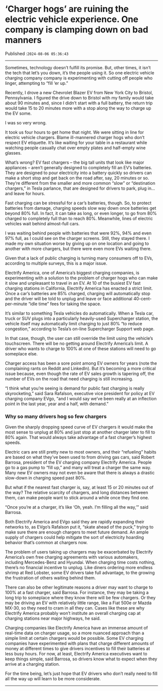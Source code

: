 # ‘Charger hogs’ are ruining the electric vehicle experience. One company is clamping down on bad manners

Published :`2024-08-06 05:36:43`

---

Sometimes, technology doesn’t fulfill its promise. But, other times, it isn’t the tech that let’s you down, it’s the people using it. So one electric vehicle charging company company is experimenting with cutting off people who linger, attempting to “fill ‘er up.”

Recently, I drove a new Chevrolet Blazer EV from New York City to Bristol, Pennsylvania. I figured the drive down to Bristol with my family would take about 90 minutes and, since I didn’t start with a full battery, the return trip would take 15 to 20 minutes more with a stop along the way to charge up the EV some.

I was so very wrong.

It took us four hours to get home that night. We were sitting in line for electric vehicle chargers. Blame ill-mannered charger hogs who don’t respect EV etiquette. It’s like waiting for your table in a restaurant while watching people casually chat over empty plates and half-empty wine glasses.

What’s wrong? EV fast chargers – the big tall units that look like major appliances – aren’t generally designed to completely fill an EV’s batteries. They are designed to pour electricity into a battery quickly so drivers can make a short stop and get back on the road after, say, 20 minutes or so. They’re different from the smaller and more common “slow” or “destination chargers,” in Tesla parlance, that are designed for drivers to park, plug in… and leave for hours.

Fast charging can be stressful for a car’s batteries, though. So, to protect batteries from damage, charging speeds slow way down once batteries get beyond 80% full. In fact, it can take as long, or even longer, to go from 80% charged to completely full than to reach 80%. Meanwhile, lines of electric vehicles wait behind almost-full cars.

I was waiting behind people with batteries that were 92%, 94% and even 97% full, as I could see on the charger screens. Still, they stayed there. I made my own situation worse by giving up on one location and going to another with more chargers, but there were even more EVs waiting there.

Given that a lack of public charging is turning many consumers off to EVs, according to multiple surveys, this is a major issue.

Electrify America, one of America’s biggest charging companies, is experimenting with a solution to the problem of charger hogs who can make it slow and unpleasant to travel in an EV. At 10 of the busiest EV fast charging stations in California, Electrify America has enacted a strict limit. Once a car’s batteries are 85% charged, charging will automatically stop and the driver will be told to unplug and leave or face additional 40-cent-per-minute “idle time” fees for taking the space.

It’s similar to something Tesla vehicles do automatically. When a Tesla car, truck or SUV plugs into a particularly heavily-used Supercharger station, the vehicle itself may automatically limit charging to just 80% “to reduce congestion,” according to Tesla’s on-line Supercharger Support web page.

In that case, though, the user can still override the limit using the vehicle’s touchscreen. There will be no getting around Electrify America’s limit. A driver who wants to charge to 100% at one of these stations will need to go someplace else.

Charger access has been a sore point among EV owners for years (note the complaining rants on Reddit and LinkedIn). But it’s becoming a more critical issue because, even though the rate of EV sales growth is tapering off, the number of EVs on the road that need charging is still increasing.

“I think what you’re seeing is demand for public fast charging is really skyrocketing,” said Sara Rafalson, executive vice president for policy at EV charging company EVgo, “and I would say we’ve been really at an inflection point in the last year, year and a half, with demand.”

### Why so many drivers hog so few chargers

Given the sharply dropping speed curve of EV chargers it would make the most sense to unplug at 80% and just stop at another charger later to fill to 80% again. That would always take advantage of a fast charger’s highest speeds.

Electric cars are still pretty new to most owners, and their “refueling” habits are based on what they’ve been used to from driving gas cars, said Robert Barrosa, president of the EV charging company Electrify America. People go to a gas pump to “fill up,” and many will treat a charger the same way. Many new EV owners may not even be aware that there is always a drastic slow-down in charging speed past 80%.

But what if the nearest fast charger is, say, at least 15 or 20 minutes out of the way? The relative scarcity of chargers, and long distances between them, can make people want to stick around a while once they find one.

“Once you’re at a charger, it’s like ‘Oh, yeah. I’m filling all the way,’” said Barrosa.

Both Electrify America and EVgo said they are rapidly expanding their networks to, as EVgo’s Rafalson put it, “skate ahead of the puck,” trying to make sure there are enough chargers to meet future demand. An ample supply of chargers could help mitigate the sort of electricity hoarding behavior that’s common at chargers now.

The problem of users taking up chargers may be exacerbated by Electrify America’s own free charging agreements with various automakers, including Mercedes-Benz and Hyundai. When charging time costs nothing, there’s no financial incentive to unplug. Like diners ordering more endless shrimp at Red Lobster, some EV drivers take full advantage, to the growing the frustration of others waiting behind them.

There can also be other legitimate reasons a driver may want to charge to 100% at a fast charger, said Barrosa. For instance, they may be taking a long trip to someplace where they know there will be few chargers. Or they may be driving an EV with relatively little range, like a Fiat 500e or Mazda MX-30, so they need to cram in all they can. Cases like these are why Electrify America probably won’t institute an overall charging cap at charging stations near major highways, he said.

Charging companies like Electrify America have an immense amount of real-time data on charger usage, so a more nuanced approach than a simple limit at certain chargers would be possible. Some EV charging companies have experimented with plans that charge different amounts of money at different times to give drivers incentives to fill their batteries at less busy hours. For now, at least, Electrify America executives want to keep things simple, said Barrosa, so drivers know what to expect when they arrive at a charging station.

For the time being, let’s just hope that EV drivers who don’t really need to fill all the way up will learn to be more considerate.

---

